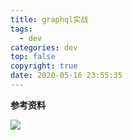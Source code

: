 ```yaml
---
title: graphql实战
tags:
  - dev
categories: dev
top: false
copyright: true
date: 2020-05-16 23:55:35
---
```


<!--more-->

**参考资料**
[]()

![](http://static.zhyjor.com/wexin.png)
